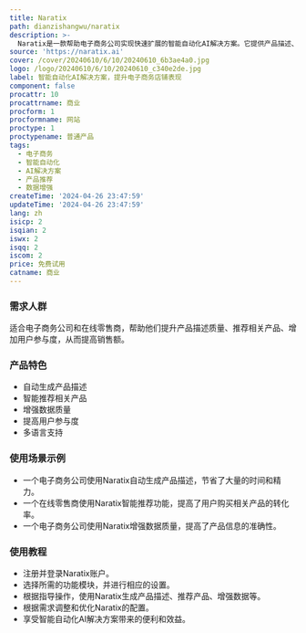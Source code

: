 ```yaml
---
title: Naratix
path: dianzishangwu/naratix
description: >-
  Naratix是一款帮助电子商务公司实现快速扩展的智能自动化AI解决方案。它提供产品描述、产品推荐、数据增强和用户参与增强等功能，帮助用户提升店铺表现。Naratix已帮助1000多家增长最快的电子商务公司取得成功。
source: 'https://naratix.ai'
cover: /cover/20240610/6/10/20240610_6b3ae4a0.jpg
logo: /logo/20240610/6/10/20240610_c340e2de.jpg
label: 智能自动化AI解决方案，提升电子商务店铺表现
component: false
procattr: 10
procattrname: 商业
procform: 1
procformname: 网站
proctype: 1
proctypename: 普通产品
tags:
  - 电子商务
  - 智能自动化
  - AI解决方案
  - 产品推荐
  - 数据增强
createTime: '2024-04-26 23:47:59'
updateTime: '2024-04-26 23:47:59'
lang: zh
isicp: 2
isqian: 2
iswx: 2
isqq: 2
iscom: 2
price: 免费试用
catname: 商业
---
```




### 需求人群
适合电子商务公司和在线零售商，帮助他们提升产品描述质量、推荐相关产品、增加用户参与度，从而提高销售额。

### 产品特色
* 自动生成产品描述
* 智能推荐相关产品
* 增强数据质量
* 提高用户参与度
* 多语言支持

### 使用场景示例
* 一个电子商务公司使用Naratix自动生成产品描述，节省了大量的时间和精力。
* 一个在线零售商使用Naratix智能推荐功能，提高了用户购买相关产品的转化率。
* 一个电子商务公司使用Naratix增强数据质量，提高了产品信息的准确性。

### 使用教程
* 注册并登录Naratix账户。
* 选择所需的功能模块，并进行相应的设置。
* 根据指导操作，使用Naratix生成产品描述、推荐产品、增强数据等。
* 根据需求调整和优化Naratix的配置。
* 享受智能自动化AI解决方案带来的便利和效益。

  
